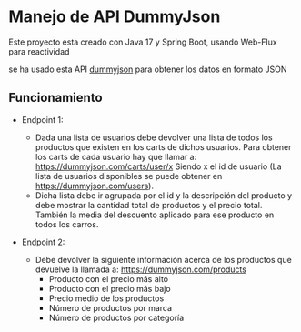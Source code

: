 # Manejo de API DummyJson

Este proyecto esta creado con Java 17 y Spring Boot, usando Web-Flux para reactividad

se ha usado esta API [dummyjson](https://dummyjson.com) para obtener los datos en formato JSON

## Funcionamiento

* Endpoint 1:
  - Dada una lista de usuarios debe devolver una lista de todos los productos que existen en los carts de dichos usuarios. Para obtener los carts de cada usuario hay que     llamar a: https://dummyjson.com/carts/user/x Siendo x el id de usuario (La lista de usuarios disponibles se puede obtener en https://dummyjson.com/users).
  - Dicha lista debe ir agrupada por el id y la descripción del producto y debe mostrar la cantidad total de productos y el precio total. También la media del descuento     aplicado para ese producto en todos los carros.



* Endpoint 2:
  - Debe devolver la siguiente información acerca de los productos que devuelve la llamada a: https://dummyjson.com/products
      * Producto con el precio más alto
      * Producto con el precio más bajo
      * Precio medio de los productos
      * Número de productos por marca
      * Número de productos por categoría

